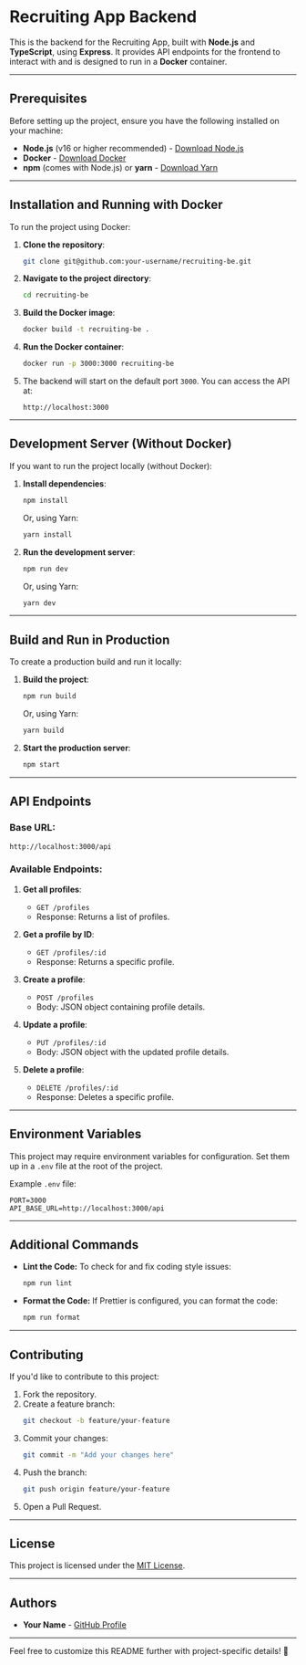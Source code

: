 
# Recruiting App Backend

This is the backend for the Recruiting App, built with **Node.js** and **TypeScript**, using **Express**. It provides API endpoints for the frontend to interact with and is designed to run in a **Docker** container.

---

## Prerequisites

Before setting up the project, ensure you have the following installed on your machine:

- **Node.js** (v16 or higher recommended) - [Download Node.js](https://nodejs.org/)
- **Docker** - [Download Docker](https://www.docker.com/products/docker-desktop)
- **npm** (comes with Node.js) or **yarn** - [Download Yarn](https://yarnpkg.com/)

---

## Installation and Running with Docker

To run the project using Docker:

1. **Clone the repository**:
   ```bash
   git clone git@github.com:your-username/recruiting-be.git
   ```

2. **Navigate to the project directory**:
   ```bash
   cd recruiting-be
   ```

3. **Build the Docker image**:
   ```bash
   docker build -t recruiting-be .
   ```

4. **Run the Docker container**:
   ```bash
   docker run -p 3000:3000 recruiting-be
   ```

5. The backend will start on the default port `3000`. You can access the API at:
   ```
   http://localhost:3000
   ```

---

## Development Server (Without Docker)

If you want to run the project locally (without Docker):

1. **Install dependencies**:
   ```bash
   npm install
   ```
   Or, using Yarn:
   ```bash
   yarn install
   ```

2. **Run the development server**:
   ```bash
   npm run dev
   ```
   Or, using Yarn:
   ```bash
   yarn dev
   ```

---

## Build and Run in Production

To create a production build and run it locally:

1. **Build the project**:
   ```bash
   npm run build
   ```
   Or, using Yarn:
   ```bash
   yarn build
   ```

2. **Start the production server**:
   ```bash
   npm start
   ```

---

## API Endpoints

### Base URL:
```
http://localhost:3000/api
```

### Available Endpoints:

1. **Get all profiles**:
   - `GET /profiles`
   - Response: Returns a list of profiles.

2. **Get a profile by ID**:
   - `GET /profiles/:id`
   - Response: Returns a specific profile.

3. **Create a profile**:
   - `POST /profiles`
   - Body: JSON object containing profile details.

4. **Update a profile**:
   - `PUT /profiles/:id`
   - Body: JSON object with the updated profile details.

5. **Delete a profile**:
   - `DELETE /profiles/:id`
   - Response: Deletes a specific profile.

---

## Environment Variables

This project may require environment variables for configuration. Set them up in a `.env` file at the root of the project.

Example `.env` file:
```plaintext
PORT=3000
API_BASE_URL=http://localhost:3000/api
```

---

## Additional Commands

- **Lint the Code:** To check for and fix coding style issues:
  ```bash
  npm run lint
  ```
- **Format the Code:** If Prettier is configured, you can format the code:
  ```bash
  npm run format
  ```

---

## Contributing

If you'd like to contribute to this project:

1. Fork the repository.
2. Create a feature branch:
   ```bash
   git checkout -b feature/your-feature
   ```
3. Commit your changes:
   ```bash
   git commit -m "Add your changes here"
   ```
4. Push the branch:
   ```bash
   git push origin feature/your-feature
   ```
5. Open a Pull Request.

---

## License

This project is licensed under the [MIT License](LICENSE).

---

## Authors

- **Your Name** - [GitHub Profile](https://github.com/your-username)

---

Feel free to customize this README further with project-specific details! 🚀
